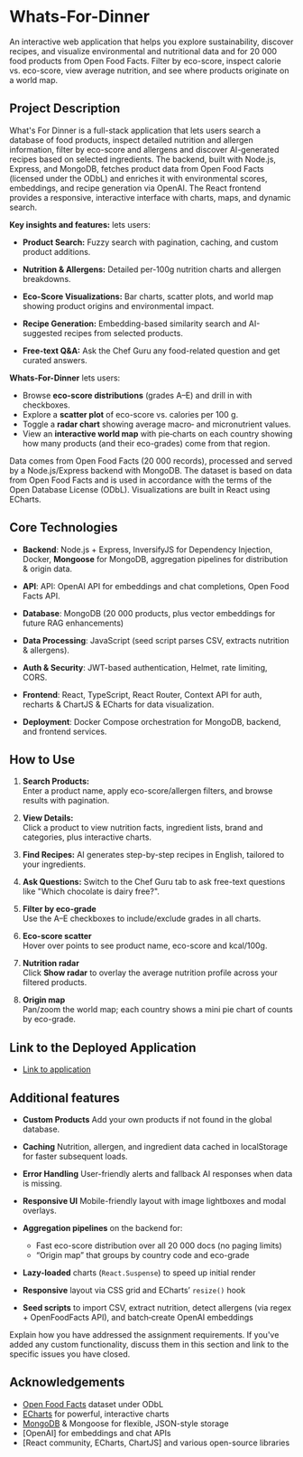 # Whats-For-Dinner

An interactive web application that helps you explore sustainability, discover recipes, and visualize environmental and nutritional data and for 20 000 food products from Open Food Facts. Filter by eco-score, inspect calorie vs. eco-score, view average nutrition, and see where products originate on a world map.

## Project Description

What's For Dinner is a full-stack application that lets users search a database of food products, inspect detailed nutrition and allergen information, filter by eco-score and allergens and discover AI-generated recipes based on selected ingredients. The backend, built with Node.js, Express, and MongoDB, fetches product data from Open Food Facts (licensed under the ODbL) and enriches it with environmental scores, embeddings, and recipe generation via OpenAI. The React frontend provides a responsive, interactive interface with charts, maps, and dynamic search.

**Key insights and features:** lets users:

- **Product Search:** Fuzzy search with pagination, caching, and custom product additions.

- **Nutrition & Allergens:** Detailed per-100g nutrition charts and allergen breakdowns.

- **Eco-Score Visualizations:** Bar charts, scatter plots, and world map showing product origins and environmental impact.

- **Recipe Generation:** Embedding-based similarity search and AI-suggested recipes from selected products.

- **Free-text Q&A:** Ask the Chef Guru any food-related question and get curated answers.

**Whats-For-Dinner** lets users:

- Browse **eco-score distributions** (grades A–E) and drill in with checkboxes.
- Explore a **scatter plot** of eco-score vs. calories per 100 g.
- Toggle a **radar chart** showing average macro‐ and micronutrient values.
- View an **interactive world map** with pie‐charts on each country showing how many products (and their eco-grades) come from that region.

Data comes from Open Food Facts (20 000 records), processed and served by a Node.js/Express backend with MongoDB. The dataset is based on data from Open Food Facts and is used in accordance with the terms of the Open Database License (ODbL). Visualizations are built in React using ECharts.  

## Core Technologies

- **Backend**: Node.js + Express, InversifyJS for Dependency Injection, Docker, **Mongoose** for MongoDB, aggregation pipelines for distribution & origin data.
- **API**: API: OpenAI API for embeddings and chat completions, Open Food Facts API.  
- **Database**: MongoDB (20 000 products, plus vector embeddings for future RAG enhancements)  
- **Data Processing**: JavaScript (seed script parses CSV, extracts nutrition & allergens).  
- **Auth & Security**: JWT-based authentication, Helmet, rate limiting, CORS.

- **Frontend**: React, TypeScript, React Router, Context API for auth, recharts & ChartJS & ECharts for data visualization.
- **Deployment**: Docker Compose orchestration for MongoDB, backend, and frontend services.

## How to Use

1. **Search Products:**  
  Enter a product name, apply eco-score/allergen filters, and browse results with pagination.

2. **View Details:**  
  Click a product to view nutrition facts, ingredient lists, brand and categories, plus interactive charts.

3. **Find Recipes:**
  AI generates step-by-step recipes in English, tailored to your ingredients.

4. **Ask Questions:**
  Switch to the Chef Guru tab to ask free-text questions like "Which chocolate is dairy free?".

5. **Filter by eco-grade**  
   Use the A–E checkboxes to include/exclude grades in all charts.  

6. **Eco-score scatter**  
   Hover over points to see product name, eco-score and kcal/100g.  

7. **Nutrition radar**  
   Click **Show radar** to overlay the average nutrition profile across your filtered products.

8. **Origin map**  
   Pan/zoom the world map; each country shows a mini pie chart of counts by eco-grade.  

## Link to the Deployed Application

- [Link to application](https://cscloud6-136.lnu.se/wt2)

## Additional features

- **Custom Products**
  Add your own products if not found in the global database.

- **Caching**
  Nutrition, allergen, and ingredient data cached in localStorage for faster subsequent loads.

- **Error Handling**
  User-friendly alerts and fallback AI responses when data is missing.

- **Responsive UI**
  Mobile-friendly layout with image lightboxes and modal overlays.

- **Aggregation pipelines** on the backend for:
  - Fast eco-score distribution over all 20 000 docs (no paging limits)
  - “Origin map” that groups by country code and eco-grade
- **Lazy-loaded** charts (`React.Suspense`) to speed up initial render
- **Responsive** layout via CSS grid and ECharts’ `resize()` hook  
- **Seed scripts** to import CSV, extract nutrition, detect allergens (via regex + OpenFoodFacts API), and batch‐create OpenAI embeddings  

Explain how you have addressed the assignment requirements. If you've added any custom functionality, discuss them in this section and link to the specific issues you have closed.

## Acknowledgements

- [Open Food Facts](https://world.openfoodfacts.org/) dataset under ODbL  
- [ECharts](https://echarts.apache.org/) for powerful, interactive charts  
- [MongoDB](https://www.mongodb.com/) & Mongoose for flexible, JSON-style storage  
- [OpenAI] for embeddings and chat APIs
- [React community, ECharts, ChartJS] and various open-source libraries
